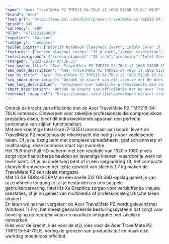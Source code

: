 ```yaml
---
"name": "Acer TravelMate P2 TMP215-54-70LK i7 16GB 512GB 15.6\" W11P"
"brand": "Acer"
"feed_url": "https://www.bol.com/nl/nl/p/acer-travelmate-p2-tmp215-54-70lk-i7-16gb-512gb-15-6-w11p/9300000119082864"
"price": 849
"currency": "EUR"
"GTIN": "4711121154850"
"supplier": "Bol.com"
"category": "Computer"
"bullet_points": ["Bedrijf Notebook Clamshell Zwart","Intel® Core™ i7 i7-1255U","39,6 cm (15.6\") Full HD 1920 x 1080 Pixels IPS LED backlight 16:9","16 GB DDR4-SDRAM","512 GB SSD","Intel Iris Xe Graphics","Wi-Fi 6 (802.11ax) Ethernet LAN 10,1000,100 Mbit/s 5.0","Lithium-Ion (Li-Ion) 50 Wh 8,5 uur 45 W","Windows 11 Pro 64-bit"]
"features": {"screen_diagonal_inches":"15.6 inch","screen_resolution":"1920 x 1080 Pixels","processor_family":"Intel® Core™ i7","memory_size":"16 GB","memory_type":"DDR4-SDRAM","total_storage_space":"512 GB","operating_system":"Windows 11 Pro","battery_capacity":"50 Wh","width":"359,7 mm","depth":"245,2 mm","height":"19,9 mm","weight":"1,7 kg","graphics_card":"Intel Iris Xe Graphics"}
"selection_group": {"screen_diagonal":"15 inch","processor":"Intel Core i7","changed_price_past_3_days":false,"product_family":"TravelMate"}
"changed": "2023-12-10 07:26:35"
"seo_header_title": "Acer TravelMate P2 TMP215-54-70LK i7 16GB 512GB 15.6\" W11P"
"seo_meta_description": "Acer TravelMate P2 TMP215-54-70LK i7 16GB 512GB 15.6\" W11P"
"seo_h1_title": "Acer TravelMate P2 TMP215-54-70LK i7 16GB 512GB 15.6\" W11P"
"seo_short_description": "Ontdek de kracht van efficiëntie met de Acer TravelMate P2 TMP215-54-70LK notebook."
"seo_long_description": "Ontworpen voor zakelijke professionals die compromisloze prestaties eisen, biedt dit indrukwekkende apparaat een perfecte combinatie van stijl en functionaliteit. <br /> Met een krachtige Intel Core i7-1255U processor aan boord, levert de TravelMate P2 moeiteloos de rekenkracht die nodig is voor veeleisende taken. Of je nu bezig bent met complexe spreadsheets, grafisch ontwerp of multitasking, deze notebook staat zijn mannetje. <br /> Het 15. 6-inch Full HD-scherm met een resolutie van 1920 x 1080 pixels zorgt voor haarscherpe beelden en levendige kleuren, waardoor je werk tot leven komt. Of je nu onderweg bent of in een vergadering zit, het compacte clamshell-ontwerp en het lichte gewicht van slechts 1,7 kg maken de TravelMate P2 een ideale metgezel. <br /> Met 16 GB DDR4-SDRAM en een snelle 512 GB SSD-opslag geniet je van razendsnelle toegang tot al je bestanden en een soepele gebruikerservaring. Intel Iris Xe Graphics zorgen voor verbluffende visuele prestaties, of je nu geniet van multimedia of professionele grafische taken uitvoert. <br /> En laten we het niet vergeten: de Acer TravelMate P2 wordt geleverd met Windows 11 Pro, het meest geavanceerde besturingssysteem dat zorgt voor beveiliging op bedrijfsniveau en naadloze integratie met zakelijke netwerken. <br /> Kies voor de kracht, kies voor de stijl, kies voor de Acer TravelMate P2 TMP215-54-70LK. Verleg de grenzen van productiviteit en maak elke werkdag moeiteloos efficiënt."
"short_description": "Ontdek de kracht van efficiëntie met de Acer TravelMate P2 TMP215-54-70LK notebook. Ontworpen voor zakelijke professionals die compromisloze prestaties eisen, biedt dit indrukwekkende apparaat een perfecte combinatie van stijl en functionaliteit. Met een krachtige Intel Core i7-1255U processor aan boord, levert de TravelMate P2 moeiteloos de rekenkracht die nodig is voor veeleisende taken. Of je nu bezig bent met complexe spreadsheets, grafisch ontwerp of multitasking, deze notebook staat zijn mannetje. Het 15.6-inch Full HD-scherm met een resolutie van 1920 x 1080 pixels zorgt voor haarscherpe beelden en levendige kleuren, waardoor je werk tot leven komt. Of je nu onderweg bent of in een vergadering zit, het compacte clamshell-ontwerp en het lichte gewicht van slechts 1,7 kg maken de TravelMate P2 een ideale metgezel. Met 16 GB DDR4-SDRAM en een snelle 512 GB SSD-opslag geniet je van razendsnelle toegang tot al je bestanden en een soepele gebruikerservaring. Intel Iris Xe Graphics zorgen voor verbluffende visuele prestaties, of je nu geniet van multimedia of professionele grafische taken uitvoert. En laten we het niet vergeten: de Acer TravelMate P2 wordt geleverd met Windows 11 Pro, het meest geavanceerde besturingssysteem dat zorgt voor beveiliging op bedrijfsniveau en naadloze integratie met zakelijke netwerken. Kies voor de kracht, kies voor de stijl, kies voor de Acer TravelMate P2 TMP215-54-70LK. Verleg de grenzen van productiviteit en maak elke werkdag moeiteloos efficiënt."
"external_image_url": "https://images.zakelijkelaptopkopen.nl/acer-travelmate-p2-tmp215-54-70lk-i7-16gb-512gb-15-6-w11p.webp"
---
```


Ontdek de kracht van efficiëntie met de Acer TravelMate P2 TMP215-54-70LK notebook. Ontworpen voor zakelijke professionals die compromisloze prestaties eisen, biedt dit indrukwekkende apparaat een perfecte combinatie van stijl en functionaliteit. <br /> Met een krachtige Intel Core i7-1255U processor aan boord, levert de TravelMate P2 moeiteloos de rekenkracht die nodig is voor veeleisende taken. Of je nu bezig bent met complexe spreadsheets, grafisch ontwerp of multitasking, deze notebook staat zijn mannetje. <br /> Het 15.6-inch Full HD-scherm met een resolutie van 1920 x 1080 pixels zorgt voor haarscherpe beelden en levendige kleuren, waardoor je werk tot leven komt. Of je nu onderweg bent of in een vergadering zit, het compacte clamshell-ontwerp en het lichte gewicht van slechts 1,7 kg maken de TravelMate P2 een ideale metgezel. <br /> Met 16 GB DDR4-SDRAM en een snelle 512 GB SSD-opslag geniet je van razendsnelle toegang tot al je bestanden en een soepele gebruikerservaring. Intel Iris Xe Graphics zorgen voor verbluffende visuele prestaties, of je nu geniet van multimedia of professionele grafische taken uitvoert. <br /> En laten we het niet vergeten: de Acer TravelMate P2 wordt geleverd met Windows 11 Pro, het meest geavanceerde besturingssysteem dat zorgt voor beveiliging op bedrijfsniveau en naadloze integratie met zakelijke netwerken. <br /> Kies voor de kracht, kies voor de stijl, kies voor de Acer TravelMate P2 TMP215-54-70LK. Verleg de grenzen van productiviteit en maak elke werkdag moeiteloos efficiënt.